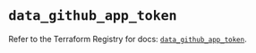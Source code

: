 # `data_github_app_token`

Refer to the Terraform Registry for docs: [`data_github_app_token`](https://registry.terraform.io/providers/integrations/github/6.7.3/docs/data-sources/app_token).
